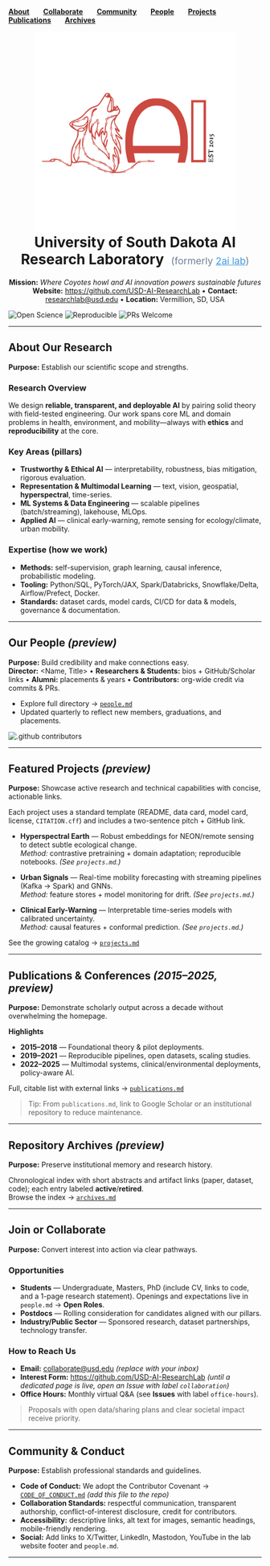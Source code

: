 
<!-- ### Advancing AI innovation with sustainability at its core -->
<!-- ### Powering AI innovation from the heart of the Rushmore State -->
<!-- ### Where Coyotes howl and AI innovation powers sustainable futures -->
<!-- ### South Dakota's AI powerhouse: Sustainable innovation carved from the Rushmore spirit -->
<!-- ### Howling at the frontier of sustainable AI: The Rushmore State's research powerhouse -->
<!-- ### The Coyote's AI powerhouse: Sustainable innovation from the Rushmore State -->
<div align="left">
  <p>
    <a href="#about"><strong>About</strong></a>&nbsp;&nbsp;&nbsp;&nbsp;&nbsp;&nbsp;
    <a href="#collaborate"><strong>Collaborate</strong></a>&nbsp;&nbsp;&nbsp;&nbsp;&nbsp;&nbsp;
    <a href="#community"><strong>Community</strong></a>&nbsp;&nbsp;&nbsp;&nbsp;&nbsp;&nbsp;
    <a href="#people"><strong>People</strong></a>&nbsp;&nbsp;&nbsp;&nbsp;&nbsp;&nbsp;
    <a href="#projects"><strong>Projects</strong></a>&nbsp;&nbsp;&nbsp;&nbsp;&nbsp;&nbsp;
    <a href="#publications"><strong>Publications</strong></a>&nbsp;&nbsp;&nbsp;&nbsp;&nbsp;&nbsp;
    <a href="#archives"><strong>Archives</strong></a>
  </p>
</div>

<div align="center">
  <img src="https://github.com/USD-AI-ResearchLab/.github/raw/main/logo.png" alt="University of South Dakota AI Research Laboratory" width="400"/>
  
  <h1 style="display: inline; margin: 0;">University of South Dakota AI Research Laboratory</h1>
  <span style="font-size: 1.2rem; color: #718096; margin-left: 10px;">(formerly <a href="https://github.com/2ai-lab/" style="color: #4299e1;">2ai lab</a>)</span>
</div>

<div align="center" style="margin-top: 20px;">
  <p>
    <strong>Mission:</strong> <em>Where Coyotes howl and AI innovation powers sustainable futures</em><br>
    <strong>Website:</strong> <a href="https://github.com/USD-AI-ResearchLab">https://github.com/USD-AI-ResearchLab</a> • 
    <strong>Contact:</strong> <a href="mailto:researchlab@usd.edu">researchlab@usd.edu</a> • 
    <strong>Location:</strong> Vermillion, SD, USA
  </p>
</div>

<p align="left">
  <img alt="Open Science" src="https://img.shields.io/badge/Open%20Science-%E2%9C%93-informational">
  <img alt="Reproducible" src="https://img.shields.io/badge/Reproducible-%E2%9C%93-success">
  <img alt="PRs Welcome" src="https://img.shields.io/badge/PRs-welcome-blue">
</p>

---

## About Our Research
**Purpose:** Establish our scientific scope and strengths.

### Research Overview
We design **reliable, transparent, and deployable AI** by pairing solid theory with field-tested engineering. Our work spans core ML and domain problems in health, environment, and mobility—always with **ethics** and **reproducibility** at the core.

### Key Areas (pillars)
- **Trustworthy & Ethical AI** — interpretability, robustness, bias mitigation, rigorous evaluation.  
- **Representation & Multimodal Learning** — text, vision, geospatial, **hyperspectral**, time-series.  
- **ML Systems & Data Engineering** — scalable pipelines (batch/streaming), lakehouse, MLOps.  
- **Applied AI** — clinical early-warning, remote sensing for ecology/climate, urban mobility.

### Expertise (how we work)
- **Methods:** self-supervision, graph learning, causal inference, probabilistic modeling.  
- **Tooling:** Python/SQL, PyTorch/JAX, Spark/Databricks, Snowflake/Delta, Airflow/Prefect, Docker.  
- **Standards:** dataset cards, model cards, CI/CD for data & models, governance & documentation.

---

## Our People *(preview)*
**Purpose:** Build credibility and make connections easy.  
**Director:** \<Name, Title> • **Researchers & Students:** bios + GitHub/Scholar links • **Alumni:** placements & years • **Contributors:** org-wide credit via commits & PRs.

- Explore full directory → [`people.md`](./people.md)  
- Updated quarterly to reflect new members, graduations, and placements.

<p>
  <img alt=".github contributors" src="https://img.shields.io/github/contributors/USD-AI-ResearchLab/.github?label=.github%20contributors">
</p>

---

## Featured Projects *(preview)*
**Purpose:** Showcase active research and technical capabilities with concise, actionable links.

Each project uses a standard template (README, data card, model card, license, `CITATION.cff`) and includes a two-sentence pitch + GitHub link.

- **Hyperspectral Earth** — Robust embeddings for NEON/remote sensing to detect subtle ecological change.  
  *Method:* contrastive pretraining + domain adaptation; reproducible notebooks. *(See `projects.md`.)*

- **Urban Signals** — Real-time mobility forecasting with streaming pipelines (Kafka → Spark) and GNNs.  
  *Method:* feature stores + model monitoring for drift. *(See `projects.md`.)*

- **Clinical Early-Warning** — Interpretable time-series models with calibrated uncertainty.  
  *Method:* causal features + conformal prediction. *(See `projects.md`.)*

See the growing catalog → [`projects.md`](./projects.md)

---

## Publications & Conferences *(2015–2025, preview)*
**Purpose:** Demonstrate scholarly output across a decade without overwhelming the homepage.

**Highlights**
- **2015–2018** — Foundational theory & pilot deployments.  
- **2019–2021** — Reproducible pipelines, open datasets, scaling studies.  
- **2022–2025** — Multimodal systems, clinical/environmental deployments, policy-aware AI.

Full, citable list with external links → [`publications.md`](./publications.md)  
> Tip: From `publications.md`, link to Google Scholar or an institutional repository to reduce maintenance.

---

## Repository Archives *(preview)*
**Purpose:** Preserve institutional memory and research history.

Chronological index with short abstracts and artifact links (paper, dataset, code); each entry labeled **active**/**retired**.  
Browse the index → [`archives.md`](./archives.md)

---

## Join or Collaborate
**Purpose:** Convert interest into action via clear pathways.

### Opportunities
- **Students** — Undergraduate, Masters, PhD (include CV, links to code, and a 1-page research statement). Openings and expectations live in `people.md` → **Open Roles**.  
- **Postdocs** — Rolling consideration for candidates aligned with our pillars.  
- **Industry/Public Sector** — Sponsored research, dataset partnerships, technology transfer.

### How to Reach Us
- **Email:** collaborate@usd.edu *(replace with your inbox)*  
- **Interest Form:** https://github.com/USD-AI-ResearchLab *(until a dedicated page is live, open an Issue with label `collaboration`)*  
- **Office Hours:** Monthly virtual Q&A (see **Issues** with label `office-hours`).

> Proposals with open data/sharing plans and clear societal impact receive priority.

---

## Community & Conduct
**Purpose:** Establish professional standards and guidelines.

- **Code of Conduct:** We adopt the Contributor Covenant → [`CODE_OF_CONDUCT.md`](./CODE_OF_CONDUCT.md) *(add this file to the repo)*  
- **Collaboration Standards:** respectful communication, transparent authorship, conflict-of-interest disclosure, credit for contributors.  
- **Accessibility:** descriptive links, alt text for images, semantic headings, mobile-friendly rendering.  
- **Social:** Add links to X/Twitter, LinkedIn, Mastodon, YouTube in the lab website footer and `people.md`.

---
